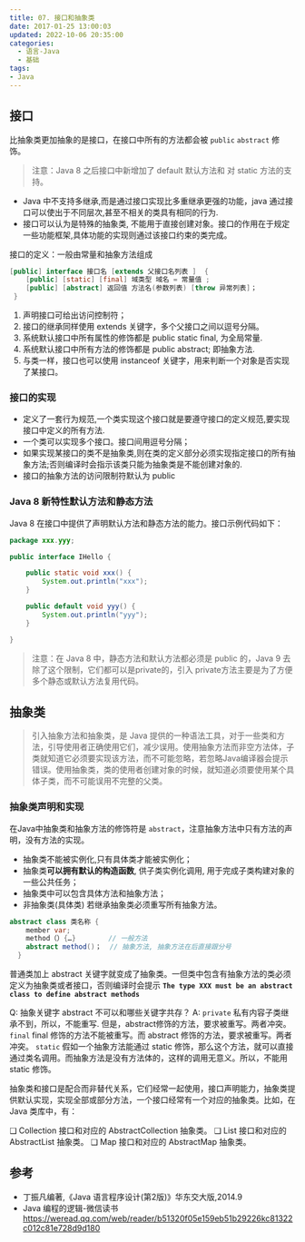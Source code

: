 ```yaml
---
title: 07. 接口和抽象类
date: 2017-01-25 13:00:03
updated: 2022-10-06 20:35:00
categories:
  - 语言-Java
  - 基础
tags:
- Java
---
```


## 接口

比抽象类更加抽象的是接口，在接口中所有的方法都会被 `public` `abstract` 修饰。
> 注意：Java 8 之后接口中新增加了 default 默认方法和 对 static 方法的支持。

* Java 中不支持多继承,而是通过接口实现比多重继承更强的功能，java 通过接口可以使出于不同层次,甚至不相关的类具有相同的行为.
* 接口可以认为是特殊的抽象类, 不能用于直接创建对象。接口的作用在于规定一些功能框架,具体功能的实现则通过该接口约束的类完成。

接口的定义：一般由常量和抽象方法组成

```java
[public] interface 接口名 [extends 父接口名列表 ]  {
    [public] [static] [final] 域类型 域名 = 常量值 ;
    [public] [abstract] 返回值 方法名(参数列表) [throw 异常列表]；
 }
```

1. 声明接口可给出访问控制符；
2. 接口的继承同样使用 extends 关键字，多个父接口之间以逗号分隔。
3. 系统默认接口中所有属性的修饰都是 public static final, 为全局常量.
4. 系统默认接口中所有方法的修饰都是 public abstract; 即抽象方法.
5. 与类一样，接口也可以使用 instanceof 关键字，用来判断一个对象是否实现了某接口。

### 接口的实现

* 定义了一套行为规范,一个类实现这个接口就是要遵守接口的定义规范,要实现接口中定义的所有方法.
* 一个类可以实现多个接口。接口间用逗号分隔；
* 如果实现某接口的类不是抽象类,则在类的定义部分必须实现指定接口的所有抽象方法;否则编译时会指示该类只能为抽象类是不能创建对象的.
* 接口的抽象方法的访问限制符默认为 public

### Java 8 新特性默认方法和静态方法

Java 8 在接口中提供了声明默认方法和静态方法的能力。接口示例代码如下：

``` java
package xxx.yyy;

public interface IHello {

    public static void xxx() {
        System.out.println("xxx");
    }

    public default void yyy() {
        System.out.println("yyy");
    }

}
```

> 注意：在 Java 8 中，静态方法和默认方法都必须是 public 的，Java 9 去除了这个限制，它们都可以是private的，引入 private方法主要是为了方便多个静态或默认方法复用代码。

## 抽象类

> 引入抽象方法和抽象类，是 Java 提供的一种语法工具，对于一些类和方法，引导使用者正确使用它们，减少误用。使用抽象方法而非空方法体，子类就知道它必须要实现该方法，而不可能忽略，若忽略Java编译器会提示错误。使用抽象类，类的使用者创建对象的时候，就知道必须要使用某个具体子类，而不可能误用不完整的父类。

### 抽象类声明和实现

在Java中抽象类和抽象方法的修饰符是 `abstract`，注意抽象方法中只有方法的声明，没有方法的实现。

* 抽象类不能被实例化,只有具体类才能被实例化；
* 抽象类**可以拥有默认的构造函数**, 供子类实例化调用, 用于完成子类构建对象的一些公共任务；
* 抽象类中可以包含具体方法和抽象方法；
* 非抽象类(具体类) 若继承抽象类必须重写所有抽象方法。

``` java
abstract class 类名称 {
    member var;
    method（）{…}        // 一般方法
    abstract method()；  // 抽象方法, 抽象方法在后直接跟分号
  }
```

普通类加上 abstract 关键字就变成了抽象类。一但类中包含有抽象方法的类必须定义为抽象类或者接口，否则编译时会提示 **`The type XXX must be an abstract class to define abstract methods`**

Q: 抽象关键字 abstract 不可以和哪些关键字共存？
A: `private`  私有内容子类继承不到，所以，不能重写. 但是，abstract修饰的方法，要求被重写。两者冲突。
`final`   final 修饰的方法不能被重写。而 abstract 修饰的方法，要求被重写。两者冲突。
`static` 假如一个抽象方法能通过 static 修饰，那么这个方法，就可以直接通过类名调用。而抽象方法是没有方法体的，这样的调用无意义。所以，不能用 static 修饰。

抽象类和接口是配合而非替代关系，它们经常一起使用，接口声明能力，抽象类提供默认实现，实现全部或部分方法，一个接口经常有一个对应的抽象类。比如，在 Java 类库中，有：

❑ Collection 接口和对应的 AbstractCollection 抽象类。
❑ List 接口和对应的 AbstractList 抽象类。
❑ Map 接口和对应的 AbstractMap 抽象类。

## 参考

* 丁振凡编著,《Java 语言程序设计(第2版)》华东交大版,2014.9
* Java 编程的逻辑-微信读书
<https://weread.qq.com/web/reader/b51320f05e159eb51b29226kc81322c012c81e728d9d180>
